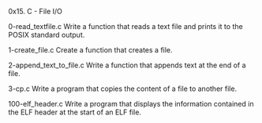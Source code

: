 0x15. C - File I/O

0-read_textfile.c
Write a function that reads a text file and prints it to the POSIX standard output.

1-create_file.c
Create a function that creates a file.

2-append_text_to_file.c
Write a function that appends text at the end of a file.

3-cp.c
Write a program that copies the content of a file to another file.

100-elf_header.c
Write a program that displays the information contained in the ELF header at the start of an ELF file.
